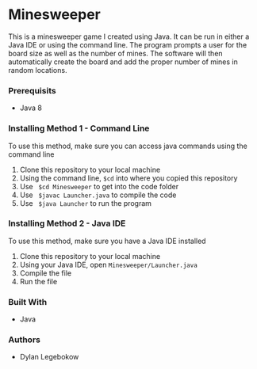 # Minesweeper

This is a minesweeper game I created using Java. It can be run in either a Java IDE or using the command line. The program prompts a user for the board size as well as the number of mines. The software will then automatically create the board and add the proper number of mines in random locations. 

### Prerequisits
- Java 8

### Installing Method 1 - Command Line
To use this method, make sure you can access java commands using the command line 
1. Clone this repository to your local machine
2. Using the command line, ``` $cd ``` into where you copied this repository
3. Use ``` $cd Minesweeper``` to get into the code folder
4. Use ``` $javac Launcher.java``` to compile the code
5. Use ``` $java Launcher``` to run the program

### Installing Method 2 - Java IDE
To use this method, make sure you have a Java IDE installed
1. Clone this repository to your local machine
2. Using your Java IDE, open ```Minesweeper/Launcher.java```
3. Compile the file
4. Run the file

### Built With
- Java

### Authors
- Dylan Legebokow
